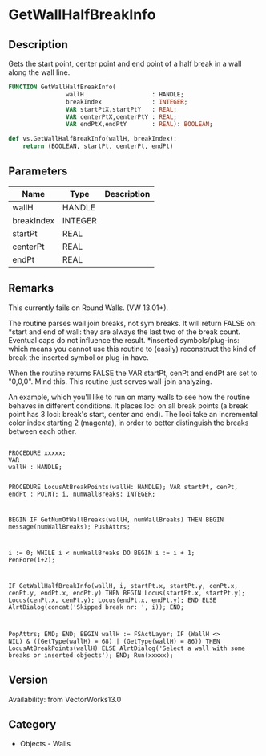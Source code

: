 # GetWallHalfBreakInfo

## Description
Gets the start point, center point and end point of a half break in a wall along the wall line.

```pascal
FUNCTION GetWallHalfBreakInfo(
				wallH                   : HANDLE;
				breakIndex              : INTEGER;
				VAR startPtX,startPtY   : REAL;
				VAR centerPtX,centerPtY : REAL;
				VAR endPtX,endPtY       : REAL): BOOLEAN;
```

```python
def vs.GetWallHalfBreakInfo(wallH, breakIndex):
    return (BOOLEAN, startPt, centerPt, endPt)
```

## Parameters
|Name|Type|Description|
|---|---|---|
|wallH|HANDLE|   |
|breakIndex|INTEGER|   |
|startPt|REAL|   |
|centerPt|REAL|   |
|endPt|REAL|   |

## Remarks
This currently fails on Round Walls. (VW 13.01+).

The routine parses wall join breaks, not sym breaks. It will return FALSE on:
*start and end of wall: they are always the last two of the break count. Eventual caps do not influence the result.
*inserted symbols/plug-ins: which means you cannot use this routine to (easily) reconstruct the kind of break the inserted symbol or plug-in have.

When the routine returns FALSE the VAR startPt, cenPt and endPt are set to "0,0,0". Mind this.
This routine just serves wall-join analyzing.

An example, which you'll like to run on many walls to see how the routine behaves in different conditions.
It places loci on all break points (a break point has 3 loci: break's start, center and end). The loci take an incremental color index starting 2 (magenta), in order to better distinguish the breaks between each other.

<code lang="pas">
PROCEDURE xxxxx;
VAR
wallH : HANDLE;

PROCEDURE LocusAtBreakPoints(wallH: HANDLE);
VAR
startPt, cenPt, endPt : POINT;
i, numWallBreaks: INTEGER;

BEGIN
IF GetNumOfWallBreaks(wallH, numWallBreaks)  THEN BEGIN
message(numWallBreaks);
PushAttrs;

i := 0;
WHILE i &lt; numWallBreaks DO BEGIN
i := i + 1;
PenFore(i+2);

IF GetWallHalfBreakInfo(wallH, i, startPt.x, startPt.y, cenPt.x, cenPt.y, endPt.x, endPt.y) THEN BEGIN
Locus(startPt.x, startPt.y); 
Locus(cenPt.x, cenPt.y); 
Locus(endPt.x, endPt.y); 
END ELSE
AlrtDialog(concat('Skipped break nr: ', i));
END;

PopAttrs;
END;
END;
BEGIN
wallH := FSActLayer;
IF (WallH &lt;&gt; NIL) &amp; ((GetType(wallH) = 68) | (GetType(wallH) = 86)) THEN
LocusAtBreakPoints(wallH)
ELSE
AlrtDialog('Select a wall with some breaks or inserted objects');
END;
Run(xxxxx);
</code>

## Version
Availability: from VectorWorks13.0

## Category
* Objects - Walls

